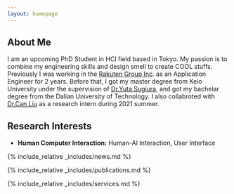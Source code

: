 ```yaml
---
layout: homepage
---
```


## About Me

I am an upcoming PhD Student in HCI field based in Tokyo.
My passion is to combine my engineering skills and design smell to create COOL stuffs. Previously I was working in the [Rakuten Group Inc](https://global.rakuten.com/corp/). as an Application Engineer for 2 years. Before that, I got my master degree from Keio University under the supervision of [Dr.Yuta Sugiura](https://lclab.org/people/yutasugiura), and got my bachelar degree from the Dalian University of Technology. I also collabroted with [Dr.Can Liu](https://www.scm.cityu.edu.hk/people/liu-can) as a research intern during 2021 summer.

## Research Interests

- **Human Computer Interaction:** Human-AI Interaction, User Interface

{% include_relative _includes/news.md %}

{% include_relative _includes/publications.md %}

{% include_relative _includes/services.md %}

